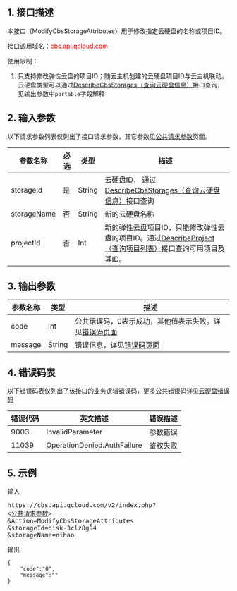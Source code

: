 ## 1. 接口描述

本接口（ModifyCbsStorageAttributes）用于修改指定云硬盘的名称或项目ID。

接口调用域名：<font style="color:red">cbs.api.qcloud.com</font>

使用限制：
1. 只支持修改弹性云盘的项目ID；随云主机创建的云硬盘项目ID与云主机联动。云硬盘类型可以通过[DescribeCbsStorages（查询云硬盘信息）](https://www.qcloud.com/doc/api/364/2519)接口查询，见输出参数中`portable`字段解释


## 2. 输入参数

以下请求参数列表仅列出了接口请求参数，其它参数见[公共请求参数](https://www.qcloud.com/doc/api/364/2745)页面。

| 参数名称 | 必选  | 类型 | 描述 | 
| ------- | ------- | ------- | ------- | 
| storageId | 是 | String |云硬盘ID， 通过[DescribeCbsStorages（查询云硬盘信息）](/doc/api/364/2519)接口查询 |
| storageName | 否 | String | 新的云硬盘名称|
| projectId | 否 | Int | 新的弹性云盘项目ID，只能修改弹性云盘的项目ID。通过[DescribeProject（查询项目列表）](https://www.qcloud.com/doc/api/229/1330)接口查询可用项目及其ID。 | 
 
 
## 3. 输出参数

| 参数名称 | 类型 | 描述 |
| ------- | ------- | ------- |
| code | Int | 公共错误码，0表示成功，其他值表示失败。详见[错误码页面](https://www.qcloud.com/doc/api/364/%E9%94%99%E8%AF%AF%E7%A0%81) |
| message | String | 错误信息，详见[错误码页面](https://www.qcloud.com/doc/api/364/%E9%94%99%E8%AF%AF%E7%A0%81)|

## 4. 错误码表

以下错误码表仅列出了该接口的业务逻辑错误码，更多公共错误码详见[云硬盘错误码](https://www.qcloud.com/doc/api/364/4207)

| 错误代码 | 英文描述 | 错误描述 |
| ------- | ------- | ------- |
| 9003 | InvalidParameter | 参数错误 |
| 11039 | OperationDenied.AuthFailure | 鉴权失败 |
 
## 5. 示例

输入
<pre>
https://cbs.api.qcloud.com/v2/index.php?
<<a href="https://www.qcloud.com/doc/api/229/6976">公共请求参数</a>>
&Action=ModifyCbsStorageAttributes
&storageId=disk-3clz8g94
&storageName=nihao
</pre>

输出
```
{
    "code":"0",
    "message":""
}
```
 
 
 
